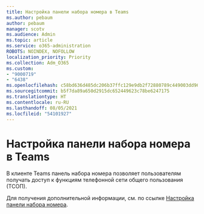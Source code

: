 ```yaml
---
title: Настройка панели набора номера в Teams
ms.author: pebaum
author: pebaum
manager: scotv
ms.audience: Admin
ms.topic: article
ms.service: o365-administration
ROBOTS: NOINDEX, NOFOLLOW
localization_priority: Priority
ms.collection: Adm_O365
ms.custom:
- "9000719"
- "6438"
ms.openlocfilehash: c58bd636d485dc206b37ffc129e9db2f72880789c449003dd96db562c7a47542
ms.sourcegitcommit: b5f7da89a650d2915dc652449623c78be6247175
ms.translationtype: HT
ms.contentlocale: ru-RU
ms.lasthandoff: 08/05/2021
ms.locfileid: "54101927"
---
```

# <a name="teams-dial-pad-configuration"></a>Настройка панели набора номера в Teams

В клиенте Teams панель набора номера позволяет пользователям получать доступ к функциям телефонной сети общего пользования (ТСОП).  

Для получения дополнительной информации, см. по ссылке [Настройка панели набора номера](https://docs.microsoft.com/microsoftteams/dial-pad-configuration).
